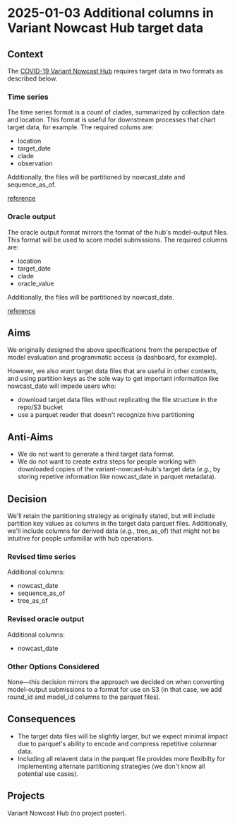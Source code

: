 # 2025-01-03 Additional columns in Variant Nowcast Hub target data

## Context

The [COVID-19 Variant Nowcast Hub](https://github.com/reichlab/variant-nowcast-hub)
requires target data in two formats as described below.

### Time series

The time series format is a count of clades, summarized by collection date and
location. This format is useful for downstream processes that chart target data,
for example. The required colums are:

- location
- target_date
- clade
- observation

Additionally, the files will be partitioned by nowcast_date and sequence_as_of.

[reference](https://github.com/reichlab/variant-nowcast-hub/issues/212#issue-2734124041)

### Oracle output

The oracle output format mirrors the format of the hub's model-output files.
This format will be used to score model submissions. The required columns are:

- location
- target_date
- clade
- oracle_value

Additionally, the files will be partitioned by nowcast_date.

[reference](https://github.com/reichlab/variant-nowcast-hub/issues/215#issue-2736006168)

## Aims

We originally designed the above specifications from the perspective of model
evaluation and programmatic access (a dashboard, for example).

However, we also want target data files that are useful in other contexts, and
using partition keys as the sole way to get important information like
nowcast_date will impede users who:

- download target data files without replicating the file structure in the
repo/S3 bucket
- use a parquet reader that doesn't recognize hive partitioning

## Anti-Aims

- We do not want to generate a third target data format.
- We do not want to create extra steps for people working with downloaded
copies of the variant-nowcast-hub's target data (_e.g._, by storing
repetive information like nowcast_date in parquet metadata).

## Decision

We'll retain the partitioning strategy as originally stated, but will include
partition key values as columns in the target data parquet files. Additionally,
we'll include columns for derived data (_e.g._, tree_as_of) that might not be
intuitive for people unfamiliar with hub operations.

### Revised time series

Additional columns:

- nowcast_date
- sequence_as_of
- tree_as_of

### Revised oracle output

Additional columns:

- nowcast_date

### Other Options Considered

None—this decision mirrors the approach we decided on when converting
model-output submissions to a format for use on S3 (in that case, we add
round_id and model_id columns to the parquet files).

## Consequences

- The target data files will be slightly larger, but we expect minimal
impact due to parquet's ability to encode and compress repetitive columnar data.
- Including all relavent data in the parquet file provides more flexibilty
for implementing alternate partitioning strategies (we don't know all
potential use cases).

## Projects

Variant Nowcast Hub (no project poster).
